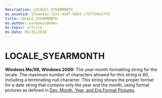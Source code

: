 ```yaml
---
Description: LOCALE\_SYEARMONTH
ms.assetid: 57eae43a-72e1-410f-b003-c75f720e17fd
title: LOCALE_SYEARMONTH
ms.author: windowssdkdev
ms.topic: article
ms.date: 05/31/2018
---
```


# LOCALE\_SYEARMONTH

**Windows Me/98, Windows 2000:** The year-month formatting string for the locale. The maximum number of characters allowed for this string is 80, including a terminating null character. This string shows the proper format for a date string that contains only the year and the month, using format pictures as defined in [Day, Month, Year, and Era Format Pictures](day--month--year--and-era-format-pictures.md).

 

 



